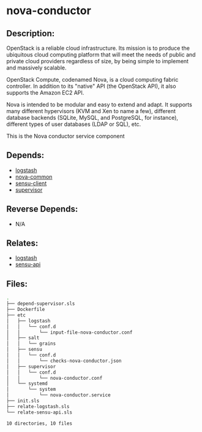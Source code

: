 # nova-conductor

## Description:

OpenStack is a reliable cloud infrastructure. Its mission is to produce the ubiquitous cloud computing platform that will meet the needs of public and private cloud providers regardless of size, by being simple to implement and massively scalable.

OpenStack Compute, codenamed Nova, is a cloud computing fabric controller. In addition to its "native" API (the OpenStack API), it also supports the Amazon EC2 API.

Nova is intended to be modular and easy to extend and adapt. It supports many different hypervisors (KVM and Xen to name a few), different database backends (SQLite, MySQL, and PostgreSQL, for instance), different types of user databases (LDAP or SQL), etc.

This is the Nova conductor service component

## Depends:

  -  [logstash](/salt/logstash)
  -  [nova-common](/salt/nova-common)
  -  [sensu-client](/salt/sensu-client)
  -  [supervisor](/salt/supervisor)

## Reverse Depends:

  -  N/A

## Relates:

  -  [logstash](/salt/logstash)
  -  [sensu-api](/salt/sensu-api)

## Files:

```bash
.
├── depend-supervisor.sls
├── Dockerfile
├── etc
│   ├── logstash
│   │   └── conf.d
│   │       └── input-file-nova-conductor.conf
│   ├── salt
│   │   └── grains
│   ├── sensu
│   │   └── conf.d
│   │       └── checks-nova-conductor.json
│   ├── supervisor
│   │   └── conf.d
│   │       └── nova-conductor.conf
│   └── systemd
│       └── system
│           └── nova-conductor.service
├── init.sls
├── relate-logstash.sls
└── relate-sensu-api.sls

10 directories, 10 files
```
